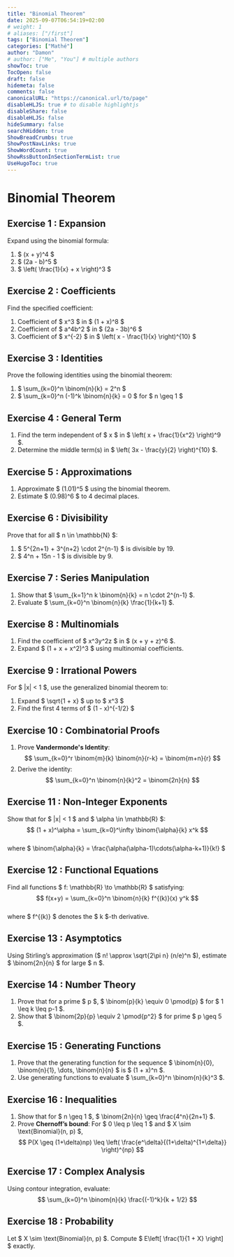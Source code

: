 ```yaml
---
title: "Binomial Theorem"
date: 2025-09-07T06:54:19+02:00
# weight: 1
# aliases: ["/first"]
tags: ["Binomial Theorem"]
categories: ["Mathé"]
author: "Damon"
# author: ["Me", "You"] # multiple authors
showToc: true
TocOpen: false
draft: false
hidemeta: false
comments: false
canonicalURL: "https://canonical.url/to/page"
disableHLJS: true # to disable highlightjs
disableShare: false
disableHLJS: false
hideSummary: false
searchHidden: true
ShowBreadCrumbs: true
ShowPostNavLinks: true
ShowWordCount: true
ShowRssButtonInSectionTermList: true
UseHugoToc: true
---
```


# Binomial Theorem

## Exercise 1 : Expansion  

Expand using the binomial formula: 

1. $ (x + y)^4 $  
2. $ (2a - b)^5 $  
3. $ \left( \frac{1}{x} + x \right)^3 $  

## Exercise 2 : Coefficients  

Find the specified coefficient: 

1. Coefficient of $ x^3 $ in $ (1 + x)^8 $
2. Coefficient of $ a^4b^2 $ in $ (2a - 3b)^6 $
3. Coefficient of $ x^{-2} $ in $ \left( x - \frac{1}{x} \right)^{10} $  

## Exercise 3 : Identities

Prove the following identities using the binomial theorem:  

1. $ \sum_{k=0}^n \binom{n}{k} = 2^n $  
2. $ \sum_{k=0}^n (-1)^k \binom{n}{k} = 0 $ for $ n \geq 1 $ 


## Exercise 4 : General Term 

1. Find the term independent of $ x $ in $ \left( x + \frac{1}{x^2} \right)^9 $.  
2. Determine the middle term(s) in $ \left( 3x - \frac{y}{2} \right)^{10} $.  

## Exercise 5 : Approximations 

1. Approximate $ (1.01)^5 $ using the binomial theorem.  
2. Estimate $ (0.98)^6 $ to 4 decimal places.  

## Exercise 6 : Divisibility 

Prove that for all $ n \in \mathbb{N} $: 

1. $ 5^{2n+1} + 3^{n+2} \cdot 2^{n-1} $ is divisible by 19.  
2. $ 4^n + 15n - 1 $ is divisible by 9.  

## Exercise 7 : Series Manipulation  

1. Show that $ \sum_{k=1}^n k \binom{n}{k} = n \cdot 2^{n-1} $.  
2. Evaluate $ \sum_{k=0}^n \binom{n}{k} \frac{1}{k+1} $.  

## Exercise 8 : Multinomials 

1. Find the coefficient of $ x^3y^2z $ in $ (x + y + z)^6 $.  
2. Expand $ (1 + x + x^2)^3 $ using multinomial coefficients.  

## Exercise 9 : Irrational Powers  

For $ |x| < 1 $, use the generalized binomial theorem to:  

1. Expand $ \sqrt{1 + x} $ up to $ x^3 $  
2. Find the first 4 terms of $ (1 - x)^{-1/2} $  

## Exercise 10 : Combinatorial Proofs  

1. Prove **Vandermonde's Identity**:  
   $$ \sum_{k=0}^r \binom{m}{k} \binom{n}{r-k} = \binom{m+n}{r} $$  
2. Derive the identity:  
   $$ \sum_{k=0}^n \binom{n}{k}^2 = \binom{2n}{n} $$ 

## Exercise 11 : Non-Integer Exponents 

Show that for $ |x| < 1 $ and $ \alpha \in \mathbb{R} $:  
   $$ (1 + x)^\alpha = \sum_{k=0}^\infty \binom{\alpha}{k} x^k $$  
   where $ \binom{\alpha}{k} = \frac{\alpha(\alpha-1)\cdots(\alpha-k+1)}{k!} $  

## Exercise 12 : Functional Equations  

Find all functions $ f: \mathbb{R} \to \mathbb{R} $ satisfying:  
   $$ f(x+y) = \sum_{k=0}^n \binom{n}{k} f^{(k)}(x) y^k $$  
   where $ f^{(k)} $ denotes the $ k $-th derivative.  

## Exercise 13 : Asymptotics 

Using Stirling’s approximation ($ n! \approx \sqrt{2\pi n} (n/e)^n $), estimate $ \binom{2n}{n} $ for large $ n $.  

## Exercise 14 : Number Theory 

1. Prove that for a prime $ p $, $ \binom{p}{k} \equiv 0 \pmod{p} $ for $ 1 \leq k \leq p-1 $.  
2. Show that $ \binom{2p}{p} \equiv 2 \pmod{p^2} $ for prime $ p \geq 5 $.  

## Exercise 15 : Generating Functions

1. Prove that the generating function for the sequence $ \binom{n}{0}, \binom{n}{1}, \dots, \binom{n}{n} $ is $ (1 + x)^n $.  
2. Use generating functions to evaluate $ \sum_{k=0}^n \binom{n}{k}^3 $.  

## Exercise 16 : Inequalities  

1. Show that for $ n \geq 1 $, $ \binom{2n}{n} \geq \frac{4^n}{2n+1} $.  
2. Prove **Chernoff’s bound**: For $ 0 \leq p \leq 1 $ and $ X \sim \text{Binomial}(n, p) $,  
   $$ P(X \geq (1+\delta)np) \leq \left( \frac{e^\delta}{(1+\delta)^{1+\delta}} \right)^{np} $$ 

## Exercise 17 : Complex Analysis 

Using contour integration, evaluate:  
   $$ \sum_{k=0}^n \binom{n}{k} \frac{(-1)^k}{k + 1/2} $$ 

## Exercise 18 : Probability 

Let $ X \sim \text{Binomial}(n, p) $. Compute $ E\left[ \frac{1}{1 + X} \right] $ exactly.  
